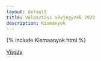 ```yaml
---
layout: default
title: Választási névjegyzék 2022
description: Kismányok
---
```


{% include Kismaanyok.html %}

[Vissza](./)